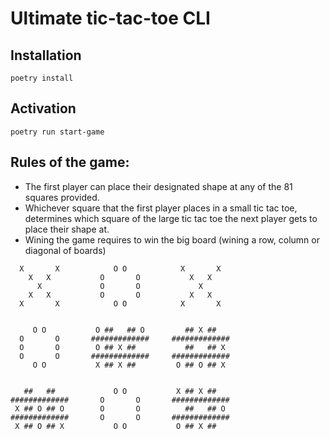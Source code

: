 # Ultimate tic-tac-toe CLI
## Installation

<code>poetry install</code>

## Activation

<code>poetry run start-game</code>

## Rules of the game:

 - The first player can place their designated shape at any of the 81 squares provided.
 - Whichever square that the first player places in a small tic tac toe, determines which square of the large tic tac toe the next player gets to place their shape at.
 - Wining the game requires to win the big board (wining a row, column or diagonal of boards)

```
  X       X            O O            X       X       
    X   X           O       O           X   X
      X             O       O             X
    X   X           O       O           X   X
  X       X            O O            X       X


     O O           O ##   ## O         ## X ##        
  O       O       #############     #############     
  O       O        O ## X ##           ##   ## X      
  O       O       #############     #############     
     O O           X ## X ##         O ## O ## X      


   ##   ##             O O           X ## X ##
#############       O       O       #############
 X ## O ## O        O       O          ##   ## O
#############       O       O       #############
 X ## O ## X           O O           O ## X ##
```